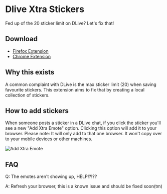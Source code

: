 # Dlive Xtra Stickers

Fed up of the 20 sticker limit on DLive? Let's fix that!


## Download
* [Firefox Extension](https://addons.mozilla.org/en-GB/firefox/addon/dlive-xtra-stickers)
* [Chrome Extension](https://chrome.google.com/webstore/detail/dlive-xtra-stickers/loglhilplhpdmjhnemifeiodjabijlbc?hl=en)

## Why this exists

A common complaint with DLive is the max sticker limit (20) when saving favourite stickers.
This extension aims to fix that by creating a local collection of stickers.

## How to add stickers

When someone posts a sticker in a DLive chat, if you click the sticker you'll see a new "Add Xtra Emote" option.
Clicking this option will add it to your browser. Please note: It will only add to that one browser. It won't copy
over to your mobile devices or other machines.

![Add Xtra Emote](https://i.lkd70.io/iubz5t.png)

## FAQ

Q: The emotes aren't showing up, HELP!?!??

A: Refresh your browser, this is a known issue and should be fixed soon(tm)

